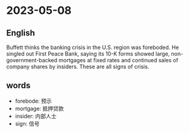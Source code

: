 # 2023-05-08

## English
Buffett thinks the banking crisis in the U.S.
region was foreboded. He singled out First
Peace Bank, saying its 10-K forms showed 
large, non-government-backed mortgages
at fixed rates and continued sales of 
company shares by insiders. These are all
signs of crisis.


## words
* forebode: 预示
* mortgage: 抵押贷款
* insider: 内部人士
* sign: 信号
